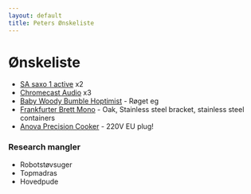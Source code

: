 ```yaml
---
layout: default
title: Peters Ønskeliste
---
```


# Ønskeliste

- [SA saxo 1 active](http://system-audio.com/da/product/sa-saxo-1-active/) x2
- [Chromecast Audio](http://www.elgiganten.dk/cms/chromecast-audio/chromecast-audio-nem-musikstreaming/) x3
- [Baby Woody Bumble Hoptimist](http://hoptimist.dk/produkter/trae/) - Røget eg
- [Frankfurter Brett Mono](https://www.frankfurter-brett.de/en/mono) - Oak, Stainless steel bracket, stainless steel containers
- [Anova Precision Cooker](https://store.anovaculinary.com/products/anova-precision-cooker) - 220V EU plug!

### Research mangler
- Robotstøvsuger
- Topmadras
- Hovedpude
